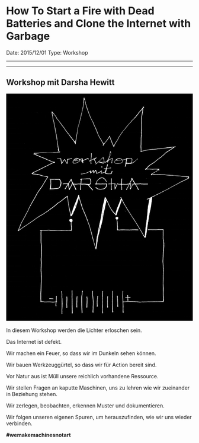 # How To Start a Fire with Dead Batteries and Clone the Internet with Garbage

Date: 2015/12/01
Type: Workshop

---
---

## Workshop mit Darsha Hewitt

![](WORKSHOP_BILD.jpg)

In diesem Workshop werden die Lichter erloschen sein.

Das Internet ist defekt.

Wir machen ein Feuer, so dass wir im Dunkeln sehen können.  

Wir bauen Werkzeuggürtel, so dass wir für Action bereit sind.

Vor Natur aus ist Müll unsere reichlich vorhandene Ressource.

Wir stellen Fragen an kaputte Maschinen, uns zu lehren wie wir zueinander in Beziehung stehen.

Wir zerlegen, beobachten, erkennen Muster und dokumentieren.

Wir folgen unseren eigenen Spuren, um herauszufinden, wie wir uns wieder verbinden.

__#wemakemachinesnotart__
